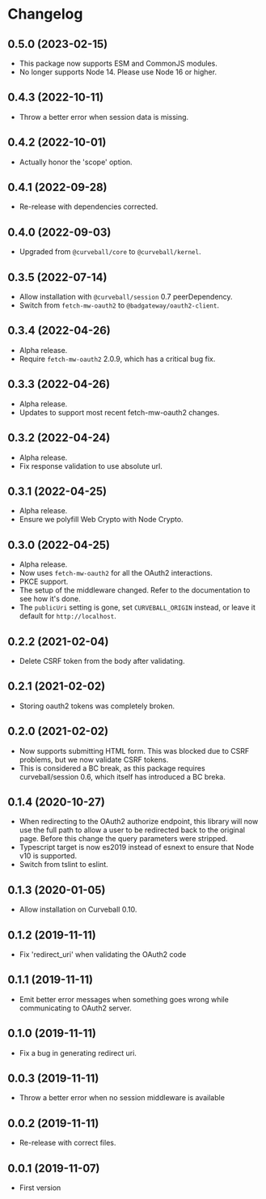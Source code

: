 Changelog
=========

0.5.0 (2023-02-15)
------------------

* This package now supports ESM and CommonJS modules.
* No longer supports Node 14. Please use Node 16 or higher.


0.4.3 (2022-10-11)
------------------

* Throw a better error when session data is missing.


0.4.2 (2022-10-01)
------------------

* Actually honor the 'scope' option.


0.4.1 (2022-09-28)
------------------

* Re-release with dependencies corrected.


0.4.0 (2022-09-03)
------------------

* Upgraded from `@curveball/core` to `@curveball/kernel`.


0.3.5 (2022-07-14)
------------------

* Allow installation with `@curveball/session` 0.7 peerDependency.
* Switch from `fetch-mw-oauth2` to `@badgateway/oauth2-client`.


0.3.4 (2022-04-26)
------------------

* Alpha release.
* Require `fetch-mw-oauth2` 2.0.9, which has a critical bug fix.


0.3.3 (2022-04-26)
------------------

* Alpha release.
* Updates to support most recent fetch-mw-oauth2 changes.


0.3.2 (2022-04-24)
------------------

* Alpha release.
* Fix response validation to use absolute url.


0.3.1 (2022-04-25)
------------------

* Alpha release.
* Ensure we polyfill Web Crypto with Node Crypto.


0.3.0 (2022-04-25)
------------------

* Alpha release.
* Now uses `fetch-mw-oauth2` for all the OAuth2 interactions.
* PKCE support.
* The setup of the middleware changed. Refer to the documentation to see how
  it's done.
* The `publicUri` setting is gone, set `CURVEBALL_ORIGIN` instead, or leave it
  default for `http://localhost`.


0.2.2 (2021-02-04)
------------------

* Delete CSRF token from the body after validating.


0.2.1 (2021-02-02)
------------------

* Storing oauth2 tokens was completely broken.


0.2.0 (2021-02-02)
------------------

* Now supports submitting HTML form. This was blocked due to CSRF problems, but
  we now validate CSRF tokens.
* This is considered a BC break, as this package requires curveball/session
  0.6, which itself has introduced a BC breka.


0.1.4 (2020-10-27)
------------------

* When redirecting to the OAuth2 authorize endpoint, this library will now use
  the full path to allow a user to be redirected back to the original page.
  Before this change the query parameters were stripped.
* Typescript target is now es2019 instead of esnext to ensure that Node v10 is
  supported.
* Switch from tslint to eslint.


0.1.3 (2020-01-05)
------------------

* Allow installation on Curveball 0.10.


0.1.2 (2019-11-11)
------------------

* Fix 'redirect_uri' when validating the OAuth2 code


0.1.1 (2019-11-11)
------------------

* Emit better error messages when something goes wrong while communicating to
  OAuth2 server.


0.1.0 (2019-11-11)
------------------

* Fix a bug in generating redirect uri.


0.0.3 (2019-11-11)
------------------

* Throw a better error when no session middleware is available


0.0.2 (2019-11-11)
------------------

* Re-release with correct files.


0.0.1 (2019-11-07)
------------------

* First version
